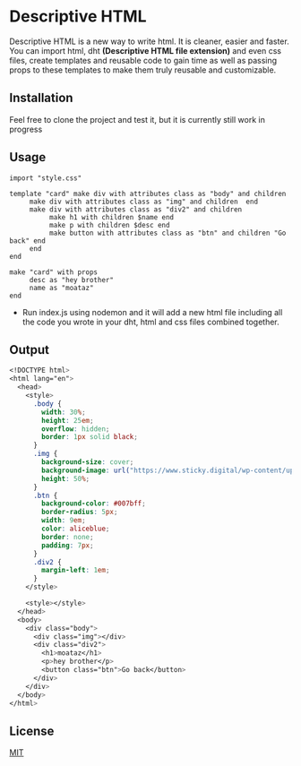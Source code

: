 # Descriptive HTML

Descriptive HTML is a new way to write html. It is cleaner, easier and faster.
You can import html, dht **(Descriptive HTML file extension)** and even css files, create templates and reusable code to gain time as well as passing props to these templates to make them truly reusable and customizable.

## Installation

Feel free to clone the project and test it, but it is currently still work in progress

## Usage

```
import "style.css"

template "card" make div with attributes class as "body" and children
     make div with attributes class as "img" and children  end
     make div with attributes class as "div2" and children
          make h1 with children $name end
          make p with children $desc end
          make button with attributes class as "btn" and children "Go back" end
     end
end

make "card" with props
     desc as "hey brother"
     name as "moataz"
end
```

- Run index.js using nodemon and it will add a new html file including all the code you wrote in your dht, html and css files combined together.

## Output

```css
<!DOCTYPE html>
<html lang="en">
  <head>
    <style>
      .body {
        width: 30%;
        height: 25em;
        overflow: hidden;
        border: 1px solid black;
      }
      .img {
        background-size: cover;
        background-image: url("https://www.sticky.digital/wp-content/uploads/2013/11/img-6.jpg%27");
        height: 50%;
      }
      .btn {
        background-color: #007bff;
        border-radius: 5px;
        width: 9em;
        color: aliceblue;
        border: none;
        padding: 7px;
      }
      .div2 {
        margin-left: 1em;
      }
    </style>

    <style></style>
  </head>
  <body>
    <div class="body">
      <div class="img"></div>
      <div class="div2">
        <h1>moataz</h1>
        <p>hey brother</p>
        <button class="btn">Go back</button>
      </div>
    </div>
  </body>
</html>

```

## License

[MIT](https://choosealicense.com/licenses/mit/)
